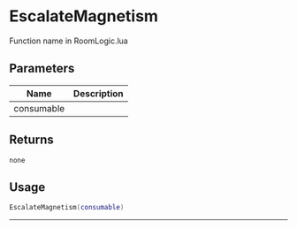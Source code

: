 # EscalateMagnetism

Function name in RoomLogic.lua

## Parameters

| Name       | Description |
| ---------- | ----------- |
| consumable |             |

## Returns

`none`

## Usage

```lua
EscalateMagnetism(consumable)
```

---
